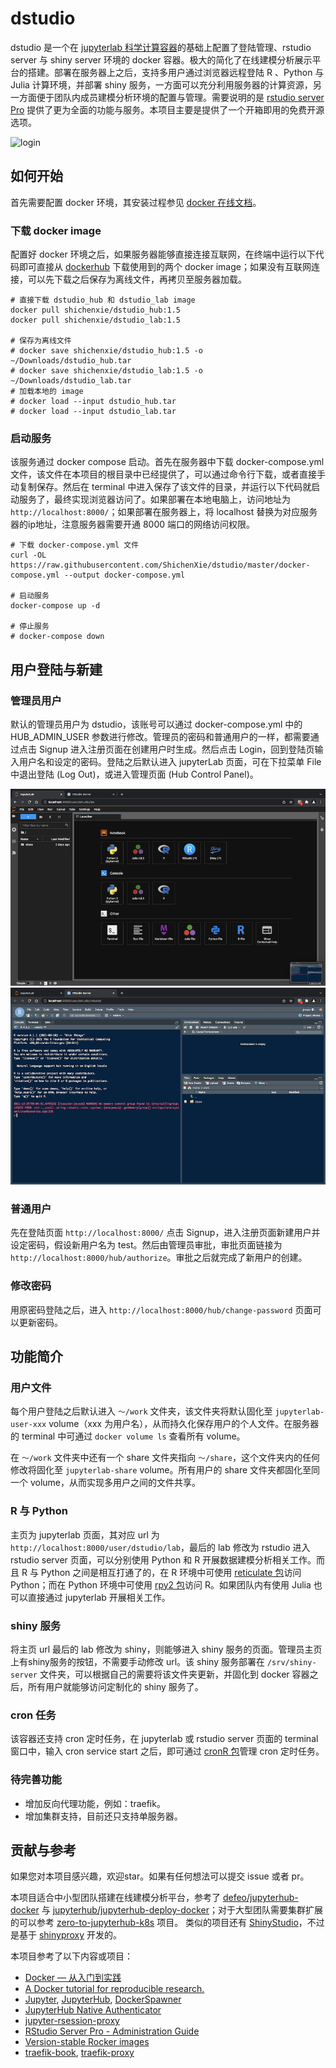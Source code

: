 
# dstudio

<!-- badges: start -->
<!-- badges: end -->

dstudio 是一个在 [jupyterlab 科学计算容器](https://hub.docker.com/r/jupyter/datascience-notebook/)的基础上配置了登陆管理、rstudio server 与 shiny server 环境的 docker 容器。极大的简化了在线建模分析展示平台的搭建。部署在服务器上之后，支持多用户通过浏览器远程登陆 R 、Python 与 Julia 计算环境，并部署 shiny 服务，一方面可以充分利用服务器的计算资源，另一方面便于团队内成员建模分析环境的配置与管理。需要说明的是 [rstudio server Pro](https://rstudio.com/products/rstudio-server-pro/) 提供了更为全面的功能与服务。本项目主要是提供了一个开箱即用的免费开源选项。

![login](./img/login.png)

## 如何开始

首先需要配置 docker 环境，其安装过程参见 [docker 在线文档](https://docs.docker.com/get-started/)。

### 下载 docker image

配置好 docker 环境之后，如果服务器能够直接连接互联网，在终端中运行以下代码即可直接从 [dockerhub](https://hub.docker.com/repositories) 下载使用到的两个 docker image；如果没有互联网连接，可以先下载之后保存为离线文件，再拷贝至服务器加载。

```
# 直接下载 dstudio_hub 和 dstudio_lab image
docker pull shichenxie/dstudio_hub:1.5
docker pull shichenxie/dstudio_lab:1.5

# 保存为离线文件
# docker save shichenxie/dstudio_hub:1.5 -o ~/Downloads/dstudio_hub.tar
# docker save shichenxie/dstudio_lab:1.5 -o ~/Downloads/dstudio_lab.tar
# 加载本地的 image
# docker load --input dstudio_hub.tar
# docker load --input dstudio_lab.tar
```

### 启动服务

该服务通过 docker compose 启动。首先在服务器中下载 docker-compose.yml 文件，该文件在本项目的根目录中已经提供了，可以通过命令行下载，或者直接手动复制保存。然后在 terminal 中进入保存了该文件的目录，并运行以下代码就启动服务了，最终实现浏览器访问了。如果部署在本地电脑上，访问地址为 `http://localhost:8000/`；如果部署在服务器上，将 localhost 替换为对应服务器的ip地址，注意服务器需要开通 8000 端口的网络访问权限。

```
# 下载 docker-compose.yml 文件
curl -OL https://raw.githubusercontent.com/ShichenXie/dstudio/master/docker-compose.yml --output docker-compose.yml

# 启动服务
docker-compose up -d

# 停止服务
# docker-compose down
```

## 用户登陆与新建

### 管理员用户

默认的管理员用户为 dstudio，该账号可以通过 docker-compose.yml 中的 HUB_ADMIN_USER 参数进行修改。管理员的密码和普通用户的一样，都需要通过点击 Signup 进入注册页面在创建用户时生成。然后点击 Login，回到登陆页输入用户名和设定的密码。登陆之后默认进入 jupyterLab 页面，可在下拉菜单 File 中退出登陆 (Log Out)，或进入管理页面 (Hub Control Panel)。

![Jupyterlab](./img/jupyterlab.png)
![RstudioServer](./img/rstudioserver.png)

### 普通用户

先在登陆页面 `http://localhost:8000/` 点击 Signup，进入注册页面新建用户并设定密码，假设新用户名为 test。然后由管理员审批，审批页面链接为 `http://localhost:8000/hub/authorize`。审批之后就完成了新用户的创建。

### 修改密码

用原密码登陆之后，进入 `http://localhost:8000/hub/change-password` 页面可以更新密码。

## 功能简介

### 用户文件

每个用户登陆之后默认进入 `～/work` 文件夹，该文件夹将默认固化至 `jupyterlab-user-xxx` volume（xxx 为用户名），从而持久化保存用户的个人文件。在服务器的 terminal 中可通过 `docker volume ls` 查看所有 volume。

在 `～/work` 文件夹中还有一个 share 文件夹指向 `～/share`，这个文件夹内的任何修改将固化至 `jupyterlab-share` volume。所有用户的 share 文件夹都固化至同一个 volume，从而实现多用户之间的文件共享。

### R 与 Python

主页为 jupyterlab 页面，其对应 url 为 `http://localhost:8000/user/dstudio/lab`，最后的 lab 修改为 rstudio 进入 rstudio server 页面，可以分别使用 Python 和 R 开展数据建模分析相关工作。而且 R 与 Python 之间是相互打通了的，在 R 环境中可使用 [reticulate 包](https://rstudio.github.io/reticulate/)访问 Python；而在 Python 环境中可使用 [rpy2 包](https://rpy2.github.io/)访问 R。如果团队内有使用 Julia 也可以直接通过 jupyterlab 开展相关工作。

### shiny 服务

将主页 url 最后的 lab 修改为 shiny，则能够进入 shiny 服务的页面。管理员主页上有shiny服务的按钮，不需要手动修改 url。该 shiny 服务部署在 `/srv/shiny-server` 文件夹，可以根据自己的需要将该文件夹更新，并固化到 docker 容器之后，所有用户就能够访问定制化的 shiny 服务了。

### cron 任务

该容器还支持 cron 定时任务，在 jupyterlab 或 rstudio server 页面的 terminal 窗口中，输入 cron service start 之后，即可通过 [cronR 包](https://github.com/bnosac/cronR)管理 cron 定时任务。


### 待完善功能

- 增加反向代理功能，例如：traefik。
- 增加集群支持，目前还只支持单服务器。

## 贡献与参考

如果您对本项目感兴趣，欢迎star。如果有任何想法可以提交 issue 或者 pr。

本项目适合中小型团队搭建在线建模分析平台，参考了 [defeo/jupyterhub-docker](https://github.com/defeo/jupyterhub-docker) 与 [jupyterhub/jupyterhub-deploy-docker](https://github.com/jupyterhub/jupyterhub-deploy-docker)；对于大型团队需要集群扩展的可以参考 [zero-to-jupyterhub-k8s](https://zero-to-jupyterhub.readthedocs.io/en/stable/) 项目。
类似的项目还有 [ShinyStudio](https://github.com/dm3ll3n/ShinyStudio)，不过是基于  [shinyproxy](https://www.shinyproxy.io/) 开发的。

本项目参考了以下内容或项目：
- [Docker — 从入门到实践](https://yeasy.gitbook.io/docker_practice/)
- [A Docker tutorial for reproducible research.](http://ropenscilabs.github.io/r-docker-tutorial/)
- [Jupyter](https://jupyter.org/), [JupyterHub](https://jupyterhub.readthedocs.io/), [DockerSpawner](https://jupyterhub-dockerspawner.readthedocs.io/)
- [JupyterHub Native Authenticator](https://native-authenticator.readthedocs.io/en/latest/)
- [jupyter-rsession-proxy](https://github.com/jupyterhub/jupyter-rsession-proxy)
- [RStudio Server Pro - Administration Guide](https://docs.rstudio.com/ide/server-pro/latest/)
- [Version-stable Rocker images](https://github.com/rocker-org/rocker-versioned)
- [traefik-book](https://www.qikqiak.com/traefik-book/), [traefik-proxy](https://jupyterhub-traefik-proxy.readthedocs.io/en/latest/install.html)

